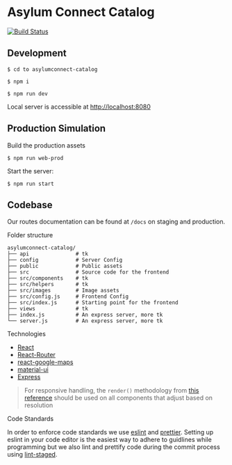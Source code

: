 # Asylum Connect Catalog

[![Build Status](https://travis-ci.org/asylum-connect/onedegree-catalog.svg?branch=master)](https://travis-ci.org/asylum-connect/asylumconnect-catalog)

## Development

```
$ cd to asylumconnect-catalog

$ npm i

$ npm run dev
```

Local server is accessible at [http://localhost:8080](http://localhost:8080)

## Production Simulation

Build the production assets

```
$ npm run web-prod
```

Start the server:

```
$ npm run start
```

## Codebase

Our routes documentation can be found at `/docs` on staging and production.

Folder structure

```
asylumconnect-catalog/
├── api               # tk
├── config            # Server Config
├── public            # Public assets
├── src               # Source code for the frontend
├── src/components    # tk
├── src/helpers       # tk
├── src/images        # Image assets
├── src/config.js     # Frontend Config
├── src/index.js      # Starting point for the frontend
├── views             # tk
├── index.js          # An express server, more tk
└── server.js         # An express server, more tk
```

Technologies

- [React](https://reactjs.org/)
- [React-Router](https://reacttraining.com/react-router/)
- [react-google-maps](https://www.npmjs.com/package/react-google-maps)
- [material-ui](https://material-ui-1dab0.firebaseapp.com/getting-started/usage/)
- [Express](https://expressjs.com/)

> For responsive handling, the `render()` methodology from [this reference](https://goshakkk.name/different-mobile-desktop-tablet-layouts-react/) should be used on all components that adjust based on resolution

Code Standards

In order to enforce code standards we use [eslint](https://eslint.org/) and [prettier](https://prettier.io/). Setting up eslint in your code editor is the easiest way to adhere to guidlines while programming but we also lint and prettify code during the commit process using [lint-staged](https://github.com/okonet/lint-staged).
